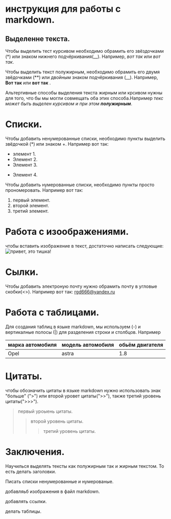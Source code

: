 # инструкция для работы с markdown.

## Выделенне текста.

Чтобы выделить тест курсивом необходимо обрамить его звёздочками (*) или знаком нижнего подчёркивания(__). Например, *вот так* или _вот так_. 

Чтобы выделить текст полужирным, необходимо обрамить его двумя звёдочками (**) или двойным знаком подчёркивания (__). Например, **Вот так** или __вот так__ .

Альтертивные способы выделения текста жирным или крсивом нужны для того, что бы мы могли совмещать оба этих способа.Например _текс может быть выделен курсивом и при этом **полужирным**_.  

# Списки.
Чтобы добавить ненумерованные списки, необходимо пункты выделить звёдочкой (*) или знаком +. Например вот так:
* элемент 1.
* Элемент 2.
* Элемент 3.
+ Элемент 4.

Чтобы добавить нумерованные списки, необходимо пункты просто прономеровать. Например вот так:
1. первый элемент.
2. второй элемент.
3. третий элемент.

# Работа с изоображениями.

чтобы вставить изображение в текст, достаточно написать следующие: ![привет, это тишка!](tishka.jpg)

# Сылки.

Чтобы добавить электроную почту нужно обрамить почту в угловые скобки(<>). Например вот так: <rgd666@yandex.ru>

# Работа с таблицами.

Для создания таблиц в языке markdown, мы используем (-) и вертикалные полосы (|) для разделения строки и столбцов. Например

| марка автомобиля | модель автомобиля| обьём двигателя
|------|--------|-------|
|Opel | astra | 1.8|


# Цитаты.

чтобы обозначить цитаты в языке markdown нужно использовать знак "больше"
(">") или второй уровет цитаты(">>"), также третий уровень цитаты(">>>").

> первый уроыень цитаты.
>>второй уровень цитаты.
>>>третий уровень цитаты.

# Заключения.

Научилься выделять тексты как полужирным так и жирным текстом. То есть делать заголовки.

Писать списки ненумерованные и нумерованые.

добавляьб изображения в файл markdown.

добавлять ссылки.

делать таблицы.